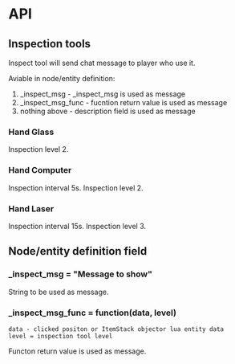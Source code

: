 API
===

Inspection tools
----------------

Inspect tool will send chat message to player who use it.

Aviable in node/entity definition:

1.	_inspect_msg - _inspect_msg is used as message
2.	_inspect_msg_func - fucntion return value is used as message
3. 	nothing above - description field is used as message


### Hand Glass
	
Inspection level 2.

### Hand Computer
	
Inspection interval 5s.
Inspection level 2.

### Hand Laser
	
Inspection interval 15s.
Inspection level 3.

Node/entity definition field
----------------------------

### _inspect_msg = "Message to show"
  
String to be used as message.

### _inspect_msg_func = function(data, level)	

	data - clicked positon or ItemStack objector lua entity data
	level = inspection tool level

Functon return value is used as message.

